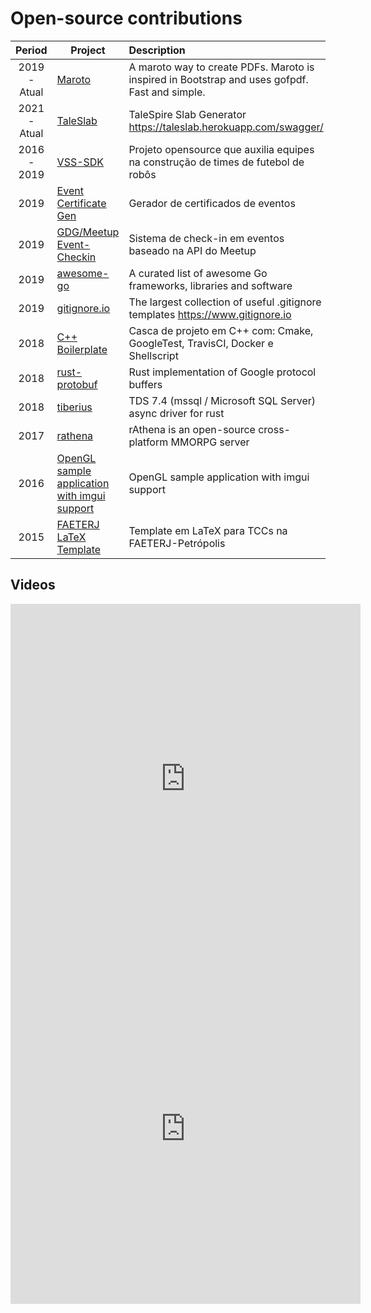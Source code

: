 # Open-source contributions
|    Period    | Project                                                                                                    | Description                                                                                    |     Role     | Language |
|:------------:|------------------------------------------------------------------------------------------------------------|:-----------------------------------------------------------------------------------------------|:------------:|:--------:|
| 2019 - Atual | [Maroto](https://github.com/johnfercher/maroto)                                                            | A maroto way to create PDFs. Maroto is inspired in Bootstrap and uses gofpdf. Fast and simple. |   Creator    |   :us:   |
| 2021 - Atual | [TaleSlab](https://github.com/johnfercher/taleslab)                                                        | TaleSpire Slab Generator https://taleslab.herokuapp.com/swagger/                               |   Creator    |   :us:   |
| 2016 - 2019  | [VSS-SDK](https://vss-sdk.github.io/book/general.html)                                                     | Projeto opensource que auxilia equipes na construção de times de futebol de robôs              |   Creator    | :brazil: |
|     2019     | [Event Certificate Gen](https://github.com/GDGPetropolis/event-certificate-gen)                            | Gerador de certificados de eventos                                                             |   Creator    |   :us:   |
|     2019     | [GDG/Meetup Event-Checkin](https://github.com/GDGPetropolis/compose-event-checkin)                         | Sistema de check-in em eventos baseado na API do Meetup                                        |   Creator    |   :us:   |
|     2019     | [awesome-go](https://github.com/avelino/awesome-go)                                                        | A curated list of awesome Go frameworks, libraries and software                                | Contributor |   :us:   |
|     2019     | [gitignore.io](https://github.com/dvcs/gitignore)                                                          | The largest collection of useful .gitignore templates https://www.gitignore.io                 | Contributor |   :us:   |
|     2018     | [C++ Boilerplate](https://github.com/johnfercher/boilerplate)                                              | Casca de projeto em C++ com: Cmake, GoogleTest, TravisCI, Docker e Shellscript                 |   Creator    |   :us:   |
|     2018     | [rust-protobuf](https://github.com/stepancheg/rust-protobuf)                                               | Rust implementation of Google protocol buffers                                                 | Contributor |   :us:   |
|     2018     | [tiberius](https://github.com/steffengy/tiberius)                                                          | TDS 7.4 (mssql / Microsoft SQL Server) async driver for rust                                   | Contributor |   :us:   |
|     2017     | [rathena](https://github.com/rathena/rathena)                                                              | rAthena is an open-source cross-platform MMORPG server                                         | Contributor |   :us:   |
|     2016     | [OpenGL sample application with imgui support](https://github.com/valera-rozuvan/opengl-sample-with-imgui) | OpenGL sample application with imgui support                                                   | Contributor |   :us:   |
|     2015     | [FAETERJ LaTeX Template](https://github.com/johnfercher/faeterj-latex-template)                            | Template em LaTeX para TCCs na FAETERJ-Petrópolis                                              |   Creator    | :brazil: |

## Videos

<iframe width="560" height="560" src="https://www.youtube.com/embed/jwOy4JgleTU" title="YouTube video player" frameborder="0" allow="accelerometer; autoplay; clipboard-write; encrypted-media; gyroscope; picture-in-picture; web-share" allowfullscreen></iframe>

<iframe width="560" height=560" src="https://www.youtube.com/embed/2Yo8s7w7rTE" title="YouTube video player" frameborder="0" allow="accelerometer; autoplay; clipboard-write; encrypted-media; gyroscope; picture-in-picture; web-share" allowfullscreen></iframe>
